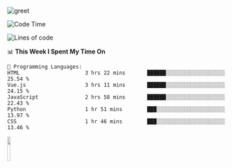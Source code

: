 ![greet](https://user-images.githubusercontent.com/44234583/146624354-9d461392-3676-4e7a-b12f-debc7319f53b.gif) 


<!--START_SECTION:waka-->
![Code Time](http://img.shields.io/badge/Code%20Time-569%20hrs-blue)

![Lines of code](https://img.shields.io/badge/From%20Hello%20World%20I%27ve%20Written-3.9%20million%20lines%20of%20code-blue)

📊 **This Week I Spent My Time On** 

```text
💬 Programming Languages: 
HTML                     3 hrs 22 mins       ██████░░░░░░░░░░░░░░░░░░░   25.54 % 
Vue.js                   3 hrs 11 mins       ██████░░░░░░░░░░░░░░░░░░░   24.15 % 
JavaScript               2 hrs 58 mins       ██████░░░░░░░░░░░░░░░░░░░   22.43 % 
Python                   1 hr 51 mins        ███░░░░░░░░░░░░░░░░░░░░░░   13.97 % 
CSS                      1 hr 46 mins        ███░░░░░░░░░░░░░░░░░░░░░░   13.46 % 
```


<!--END_SECTION:waka-->
<img src="https://user-images.githubusercontent.com/44234583/191059235-95ebfce1-7fc7-4eee-baff-214d902e7c18.gif" width="12%"/>
